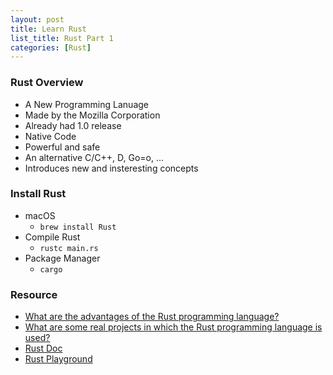```yaml
---
layout: post
title: Learn Rust 
list_title: Rust Part 1
categories: [Rust]
---
```


### Rust Overview

- A New Programming Lanuage
- Made by the Mozilla Corporation
- Already had 1.0 release
- Native Code
- Powerful and safe
- An alternative C/C++, D, Go=o, ...
- Introduces new and insteresting concepts

### Install Rust

- macOS
    - `brew install Rust`
- Compile Rust
    - `rustc main.rs`
- Package Manager
    - `cargo`

### Resource

- [What are the advantages of the Rust programming language?](https://www.quora.com/What-are-the-advantages-of-the-Rust-programming-language)
- [What are some real projects in which the Rust programming language is used?](https://github.com/rust-unofficial/awesome-rust)
- [Rust Doc](https://doc.rust-lang.org/)
- [Rust Playground](https://play.rust-lang.org/)